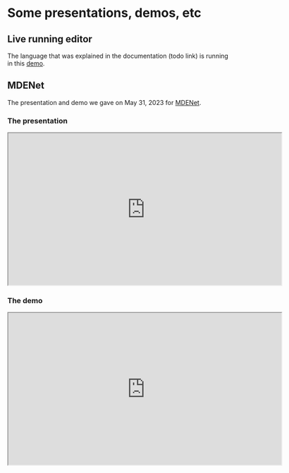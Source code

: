 # Some presentations, demos, etc

## Live running editor

The language that was explained in the documentation (todo link) is running in this <a href='/DocuProjectDemo?model=ShowCase' target='_blank'>demo</a>.

## MDENet

The presentation and demo we gave on May 31, 2023 for <a href="https://mde-network.com/" target="_blank">MDENet</a>.

### The presentation

<iframe width="620" height="345" src="https://www.youtube.com/embed/Eb9WGZyL92w" title='The presentation for MDENet, May 2023'>
</iframe>

### The demo

<iframe width="620" height="345" src="https://www.youtube.com/embed/pdQaCfRkgA8" title='The demo for MDENet, May 2023'>
</iframe>
